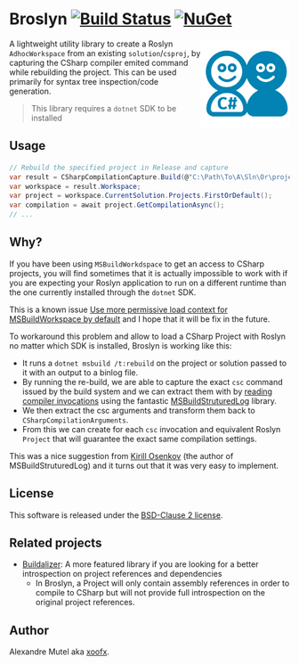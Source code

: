 # Broslyn [![Build Status](https://github.com/xoofx/Broslyn/workflows/ci/badge.svg?branch=master)](https://github.com/xoofx/Broslyn/actions) [![NuGet](https://img.shields.io/nuget/v/Broslyn.svg)](https://www.nuget.org/packages/Broslyn/)

<img align="right" width="160px" height="160px" src="img/logo.png">

A lightweight utility library to create a Roslyn `AdhocWorkspace` from an existing `solution`/`csproj`, by capturing the CSharp compiler emited command while rebuilding the project.
This can be used primarily for syntax tree inspection/code generation.

> This library requires a `dotnet` SDK to be installed

## Usage

```csharp
// Rebuild the specified project in Release and capture
var result = CSharpCompilationCapture.Build(@"C:\Path\To\A\Sln\Or\project.csproj", "Release");
var workspace = result.Workspace;
var project = workspace.CurrentSolution.Projects.FirstOrDefault();
var compilation = await project.GetCompilationAsync();
// ...
```

## Why?

If you have been using `MSBuildWorkdspace` to get an access to CSharp projects, you will find sometimes that it is actually impossible to work with if you are expecting your Roslyn application to run on a different runtime than the one currently installed through the `dotnet` SDK.

This is a known issue [Use more permissive load context for MSBuildWorkspace by default](https://github.com/dotnet/roslyn/issues/49248) and I hope that it will be fix in the future.

To workaround this problem and allow to load a CSharp Project with Roslyn no matter which SDK is installed, Broslyn is working like this:

- It runs a `dotnet msbuild /t:rebuild` on the project or solution passed to it with an output to a binlog file.
- By running the re-build, we are able to capture the exact `csc` command issued by the build system and we can extract them with by [reading compiler invocations](https://github.com/KirillOsenkov/MSBuildStructuredLog/wiki/Reading-Compiler-invocations) using the fantastic [MSBuildStruturedLog](https://github.com/KirillOsenkov/MSBuildStructuredLog) library.
- We then extract the csc arguments and transform them back to `CSharpCompilationArguments`.
- From this we can create for each `csc` invocation and equivalent Roslyn `Project` that will guarantee the exact same compilation settings.

This was a nice suggestion from [Kirill Osenkov](https://twitter.com/KirillOsenkov) (the author of MSBuildStruturedLog) and it turns out that it was very easy to implement.

## License

This software is released under the [BSD-Clause 2 license](https://opensource.org/licenses/BSD-2-Clause). 

## Related projects

* [Buildalizer](https://github.com/daveaglick/Buildalyzer): A more featured library if you are looking for a better introspection on project references and dependencies
  - In Broslyn, a Project will only contain assembly references in order to compile to CSharp but will not provide full introspection on the original project references.

## Author

Alexandre Mutel aka [xoofx](http://xoofx.com).

